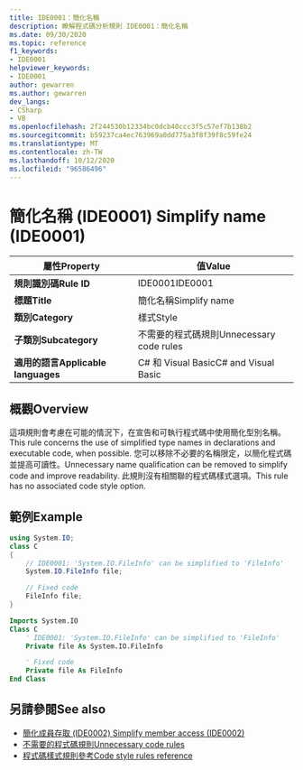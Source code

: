 ```yaml
---
title: IDE0001：簡化名稱
description: 瞭解程式碼分析規則 IDE0001：簡化名稱
ms.date: 09/30/2020
ms.topic: reference
f1_keywords:
- IDE0001
helpviewer_keywords:
- IDE0001
author: gewarren
ms.author: gewarren
dev_langs:
- CSharp
- VB
ms.openlocfilehash: 2f244530b12334bc0dcb40ccc3f5c57ef7b138b2
ms.sourcegitcommit: b59237ca4ec763969a0dd775a3f8f39f8c59fe24
ms.translationtype: MT
ms.contentlocale: zh-TW
ms.lasthandoff: 10/12/2020
ms.locfileid: "96586496"
---
```

# <a name="simplify-name-ide0001"></a><span data-ttu-id="2b50e-103">簡化名稱 (IDE0001) </span><span class="sxs-lookup"><span data-stu-id="2b50e-103">Simplify name (IDE0001)</span></span>

|<span data-ttu-id="2b50e-104">屬性</span><span class="sxs-lookup"><span data-stu-id="2b50e-104">Property</span></span>|<span data-ttu-id="2b50e-105">值</span><span class="sxs-lookup"><span data-stu-id="2b50e-105">Value</span></span>|
|-|-|
| <span data-ttu-id="2b50e-106">**規則識別碼**</span><span class="sxs-lookup"><span data-stu-id="2b50e-106">**Rule ID**</span></span> | <span data-ttu-id="2b50e-107">IDE0001</span><span class="sxs-lookup"><span data-stu-id="2b50e-107">IDE0001</span></span> |
| <span data-ttu-id="2b50e-108">**標題**</span><span class="sxs-lookup"><span data-stu-id="2b50e-108">**Title**</span></span> | <span data-ttu-id="2b50e-109">簡化名稱</span><span class="sxs-lookup"><span data-stu-id="2b50e-109">Simplify name</span></span> |
| <span data-ttu-id="2b50e-110">**類別**</span><span class="sxs-lookup"><span data-stu-id="2b50e-110">**Category**</span></span> | <span data-ttu-id="2b50e-111">樣式</span><span class="sxs-lookup"><span data-stu-id="2b50e-111">Style</span></span> |
| <span data-ttu-id="2b50e-112">**子類別**</span><span class="sxs-lookup"><span data-stu-id="2b50e-112">**Subcategory**</span></span> | <span data-ttu-id="2b50e-113">不需要的程式碼規則</span><span class="sxs-lookup"><span data-stu-id="2b50e-113">Unnecessary code rules</span></span> |
| <span data-ttu-id="2b50e-114">**適用的語言**</span><span class="sxs-lookup"><span data-stu-id="2b50e-114">**Applicable languages**</span></span> | <span data-ttu-id="2b50e-115">C# 和 Visual Basic</span><span class="sxs-lookup"><span data-stu-id="2b50e-115">C# and Visual Basic</span></span> |

## <a name="overview"></a><span data-ttu-id="2b50e-116">概觀</span><span class="sxs-lookup"><span data-stu-id="2b50e-116">Overview</span></span>

<span data-ttu-id="2b50e-117">這項規則會考慮在可能的情況下，在宣告和可執行程式碼中使用簡化型別名稱。</span><span class="sxs-lookup"><span data-stu-id="2b50e-117">This rule concerns the use of simplified type names in declarations and executable code, when possible.</span></span> <span data-ttu-id="2b50e-118">您可以移除不必要的名稱限定，以簡化程式碼並提高可讀性。</span><span class="sxs-lookup"><span data-stu-id="2b50e-118">Unnecessary name qualification can be removed to simplify code and improve readability.</span></span> <span data-ttu-id="2b50e-119">此規則沒有相關聯的程式碼樣式選項。</span><span class="sxs-lookup"><span data-stu-id="2b50e-119">This rule has no associated code style option.</span></span>

## <a name="example"></a><span data-ttu-id="2b50e-120">範例</span><span class="sxs-lookup"><span data-stu-id="2b50e-120">Example</span></span>

```csharp
using System.IO;
class C
{
    // IDE0001: 'System.IO.FileInfo' can be simplified to 'FileInfo'
    System.IO.FileInfo file;

    // Fixed code
    FileInfo file;
}
```

```vb
Imports System.IO
Class C
    ' IDE0001: 'System.IO.FileInfo' can be simplified to 'FileInfo'
    Private file As System.IO.FileInfo

    ' Fixed code
    Private file As FileInfo
End Class
```

## <a name="see-also"></a><span data-ttu-id="2b50e-121">另請參閱</span><span class="sxs-lookup"><span data-stu-id="2b50e-121">See also</span></span>

- [<span data-ttu-id="2b50e-122">簡化成員存取 (IDE0002) </span><span class="sxs-lookup"><span data-stu-id="2b50e-122">Simplify member access (IDE0002)</span></span>](ide0002.md)
- [<span data-ttu-id="2b50e-123">不需要的程式碼規則</span><span class="sxs-lookup"><span data-stu-id="2b50e-123">Unnecessary code rules</span></span>](unnecessary-code-rules.md)
- [<span data-ttu-id="2b50e-124">程式碼樣式規則參考</span><span class="sxs-lookup"><span data-stu-id="2b50e-124">Code style rules reference</span></span>](index.md)
